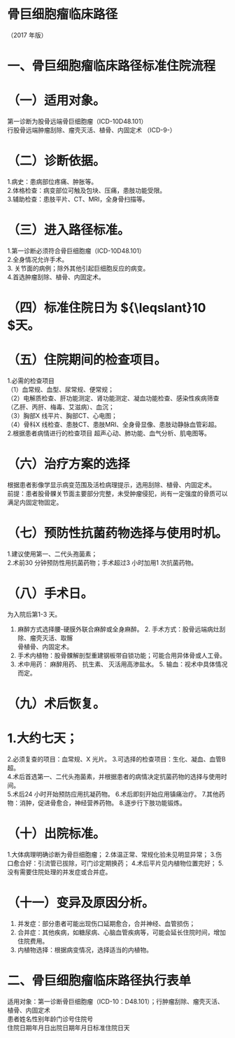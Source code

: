 # 骨巨细胞瘤临床路径  
（2017 年版）  
# 一、骨巨细胞瘤临床路径标准住院流程  
# （一）适用对象。  
第一诊断为股骨远端骨巨细胞瘤（ICD-10D48.101）  
行股骨远端肿瘤刮除、瘤壳灭活、植骨、内固定术 （ICD-9-）  
# （二）诊断依据。  
1.病史：患病部位疼痛、肿胀等。  
2.体格检查：病变部位可触及包块、压痛，患肢功能受限。  
3.辅助检查：患肢平片、CT、MRI，全身骨扫描等。  
# （三）进入路径标准。  
1.第一诊断必须符合骨巨细胞瘤（ICD-10D48.101）  
2.全身情况允许手术。  
3. 关节面的病例；除外其他引起巨细胞反应的病变。  
4.首选肿瘤刮除、植骨、内固定术。  
# （四）标准住院日为 ${\leqslant}10 $天。  
# （五）住院期间的检查项目。  
1.必需的检查项目  
（1）血常规、血型、尿常规、便常规；  
（2）电解质检查、肝功能测定、肾功能测定、凝血功能检查、感染性疾病筛查（乙肝、丙肝、梅毒、艾滋病）、血沉；  
（3）胸部X 线平片、胸部CT、心电图；  
（4）骨科X 线检查、患肢CT、患肢MRI、全身骨显像、患肢动静脉血管彩超。  
2.根据患者病情进行的检查项目 超声心动、肺功能、血气分析、肌电图等。  
# （六）治疗方案的选择  
根据患者影像学显示病变范围及活检病理提示，选用刮除、植骨、内固定术。  
前提：患者股骨髁关节面主要部分完整，未受肿瘤侵犯，尚有一定强度的骨质可以满足内固定物固定。  
# （七）预防性抗菌药物选择与使用时机。  
1.建议使用第一、二代头孢菌素；  
2.术前30 分钟预防性用抗菌药物；手术超过3 小时加用1 次抗菌药物。  
# （八）手术日。  
为入院后第1-3 天。  
1.   麻醉方式选择腰-硬膜外联合麻醉或全身麻醉。  2. 手术方式：股骨远端病灶刮除、瘤壳灭活、取髂  
骨植骨、内固定术。  
3. 手术内植物：股骨髁解剖型重建钢板带自锁功能；可能合用异体骨或人工骨。  
4.   术中用药： 麻醉用药、 抗生素、 灭活用高渗盐水。  5. 输血：视术中具体情况而定。  
# （九）术后恢复。  
# 1.大约七天；  
2.必须复查的项目：血常规、X 光片。 3.可选择的检查项目：生化、凝血、血管B 超。  
4.术后首选第一、二代头孢菌素，并根据患者的病情决定抗菌药物的选择与使用时间。  
5.术后24 小时开始预防应用抗凝药物。 6.术后即刻开始应用镇痛治疗。 7.其他药物：消肿，促进骨愈合，神经营养药物。 8.逐步行下肢功能锻炼。  
# （十）出院标准。  
1.大体病理明确诊断为骨巨细胞瘤； 2.体温正常、常规化验未见明显异常； 3.伤口愈合好：引流管已拔除，可门诊定期换药； 4.术后平片见内植物位置完好； 5.没有需要住院处理的并发症或合并症。  
# （十一）变异及原因分析。  
1. 并发症：部分患者可能出现伤口延期愈合，合并神经、血管损伤；  
2. 合并症：其他疾病，如糖尿病、心脑血管疾病等，可能会延长住院时间，增加住院费用。  
3. 内植物选择：根据病变情况，选择适当的内植物。  
# 二、骨巨细胞瘤临床路径执行表单  
适用对象：第一诊断骨巨细胞瘤（ICD-10：D48.101）；行肿瘤刮除、瘤壳灭活、植骨、内固定术  
患者姓名性别年龄门诊号住院号  
住院日期年月日出院日期年月日标准住院日天  
